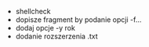 - shellcheck
- dopisze fragment by podanie opcji -f...
- dodaj opcje -y rok 
- dodanie rozszerzenia .txt

